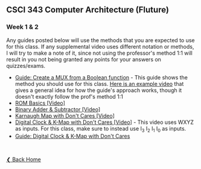 ## CSCI 343 Computer Architecture (Fluture)

### Week 1 & 2

Any guides posted below will use the methods that you are expected to use for this class. If any supplemental video uses different notation or methods, I will try to make a note of it, since not using the professor's method 1:1 will result in you not being granted any points for your answers on quizzes/exams.

- [Guide: Create a MUX from a Boolean function](./guides/Guide%201%20%2D%20Create%20a%20MUX%20from%20a%20Boolean%20function.pdf) - This guide shows the method you should use for this class. [Here is an example video](https://www.youtube.com/watch?v=M_cnctZqk-s) that gives a general idea for how the guide's approach works, though it doesn't exactly follow the prof's method 1:1
- [ROM Basics [Video]](https://www.youtube.com/watch?v=yX0F5Xz_f9o)
- [Binary Adder & Subtractor [Video]](https://www.youtube.com/watch?v=o87GH5U1zUY)
- [Karnaugh Map with Don't Cares [Video]](https://www.youtube.com/watch?v=SaKVzgiekrA)
- [Digital Clock & K-Map with Don't Cares [Video]](https://www.youtube.com/watch?v=akMqyi-0RsY) - This video uses WXYZ as inputs. For this class, make sure to instead use I<sub>3</sub> I<sub>2</sub> I<sub>1</sub> I<sub>0</sub> as inputs.
- [Guide: Digital Clock & K-Map with Don't Cares](./guides/Guide%202%20-%20Digital%20Clock.pdf)

&nbsp;

[❮ Back Home](../)
